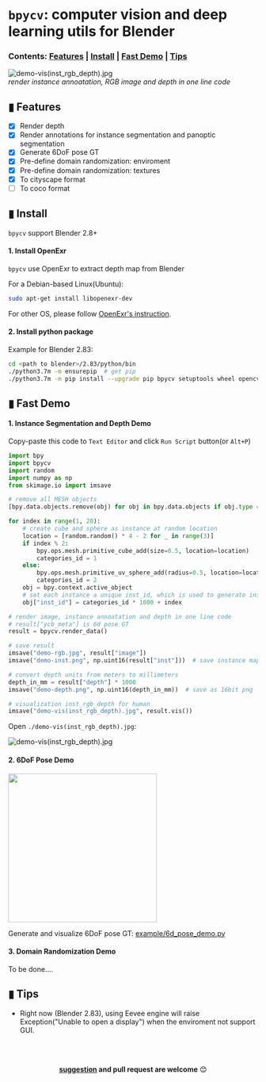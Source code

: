 # `bpycv`: computer vision and deep learning utils for Blender

### Contents: [Features](#-features) | [Install](#-install) | [Fast Demo](#-fast-demo) | [Tips](#-tips) 

![demo-vis(inst_rgb_depth).jpg](doc/img/demo-vis(inst_rgb_depth).jpg)    
*render instance annoatation, RGB image and depth in one line code*

## ▮ Features
 - [x] Render depth
 - [x] Render annotations for instance segmentation and panoptic segmentation 
 - [x] Generate 6DoF pose GT
 - [x] Pre-define domain randomization: enviroment
 - [x] Pre-define domain randomization: textures
 - [x] To cityscape format
 - [ ] To coco format

## ▮ Install
`bpycv` support Blender 2.8+

#### 1. Install OpenExr
`bpycv` use OpenExr to extract depth map from Blender

For a Debian-based Linux(Ubuntu):
```bash
sudo apt-get install libopenexr-dev
```

For other OS, please follow [OpenExr's instruction](https://excamera.com/sphinx/articles-openexr.html).

#### 2. Install python package
Example for Blender 2.83:
```bash
cd <path to blender>/2.83/python/bin
./python3.7m -m ensurepip  # get pip
./python3.7m -m pip install --upgrade pip bpycv setuptools wheel opencv-python
```

## ▮ Fast Demo
#### 1. Instance Segmentation and Depth Demo
Copy-paste this code to `Text Editor` and click `Run Script` button(or `Alt+P`)
```python
import bpy
import bpycv
import random
import numpy as np
from skimage.io import imsave

# remove all MESH objects
[bpy.data.objects.remove(obj) for obj in bpy.data.objects if obj.type == "MESH"]

for index in range(1, 20):
    # create cube and sphere as instance at random location
    location = [random.random() * 4 - 2 for _ in range(3)]
    if index % 2:
        bpy.ops.mesh.primitive_cube_add(size=0.5, location=location)
        categories_id = 1
    else:
        bpy.ops.mesh.primitive_uv_sphere_add(radius=0.5, location=location)
        categories_id = 2
    obj = bpy.context.active_object
    # set each instance a unique inst_id, which is used to generate instance annotation.
    obj["inst_id"] = categories_id * 1000 + index

# render image, instance annoatation and depth in one line code
# result["ycb_meta"] is 6d pose GT
result = bpycv.render_data()

# save result
imsave("demo-rgb.jpg", result["image"])
imsave("demo-inst.png", np.uint16(result["inst"]))  # save instance map as 16 bit png

# convert depth units from meters to millimeters
depth_in_mm = result["depth"] * 1000
imsave("demo-depth.png", np.uint16(depth_in_mm))  # save as 16bit png

# visualization inst_rgb_depth for human
imsave("demo-vis(inst_rgb_depth).jpg", result.vis())
```
Open `./demo-vis(inst_rgb_depth).jpg`:   

![demo-vis(inst_rgb_depth).jpg](doc/img/demo-vis(inst_rgb_depth).jpg)


#### 2. 6DoF Pose Demo
<img src="https://user-images.githubusercontent.com/10448025/74708759-5e3ee000-5258-11ea-8849-0174c34d507c.png" style="width:300px">

Generate and visualize 6DoF pose GT: [example/6d_pose_demo.py](example/6d_pose_demo.py)


#### 3. Domain Randomization Demo

To be done....

## ▮ Tips
 * Right now (Blender 2.83), using Eevee engine will raise Exception("Unable to open a display") when the enviroment not support GUI.

<br>
<br>
<div align="center">

**[suggestion](https://github.com/DIYer22/bpycv/issues) and pull request are welcome** 😊
</div>